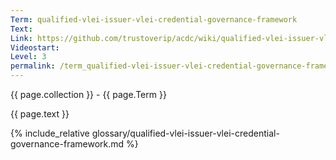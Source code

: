 ```yaml
---
Term: qualified-vlei-issuer-vlei-credential-governance-framework
Text: 
Link: https://github.com/trustoverip/acdc/wiki/qualified-vlei-issuer-vlei-credential-governance-framework
Videostart: 
Level: 3
permalink: /term_qualified-vlei-issuer-vlei-credential-governance-framework.html
---
```


{{ page.collection }} - {{ page.Term }}

   {{ page.text }}

{% include_relative glossary/qualified-vlei-issuer-vlei-credential-governance-framework.md %}
